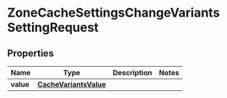 

# ZoneCacheSettingsChangeVariantsSettingRequest


## Properties

| Name | Type | Description | Notes |
|------------ | ------------- | ------------- | -------------|
|**value** | [**CacheVariantsValue**](CacheVariantsValue.md) |  |  |



